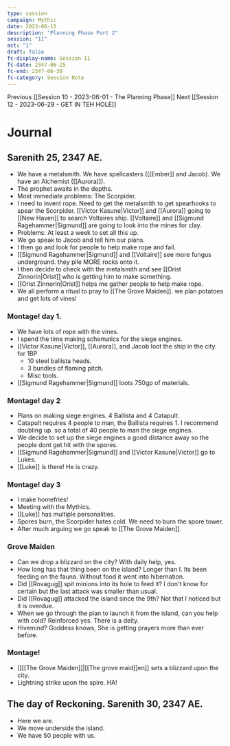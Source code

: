 ```yaml
---
type: session
campaign: Mythic
date: 2023-06-15
description: "Planning Phase Part 2"
session: "11"
act: "1"
draft: false
fc-display-name: Session 11
fc-date: 2347-06-25
fc-end: 2347-06-30
fc-category: Session Note
---
```

Previous [[Session 10 - 2023-06-01 - The Planning Phase]]
Next [[Session 12 - 2023-06-29 - GET IN TEH HOLE]]

# Journal
## Sarenith 25, 2347 AE.
- We have a metalsmith. We have spellcasters ([[Ember]] and Jacob). We have an Alchemist ([[Aurora]]).
- The prophet awaits in the depths.
- Most immediate problems: The Scorpider. 
- I need to invent rope. Need to get the metalsmith to get spearhooks to spear the Scorpider. [[Victor Kasune|Victor]] and [[Aurora]] going to [[New Haven]] to search Voltaires ship. [[Voltaire]] and [[Sigmund Ragehammer|Sigmund]] are going to look into the mines for clay.
- Problems: At least a week to set all this up.
- We go speak to Jacob and tell him our plans.
- I then go and look for people to help make rope and fail.
- [[Sigmund Ragehammer|Sigmund]] and [[Voltaire]] see more fungus underground. they pile MORE rocks onto it.
- I then decide to  check with the metalsmith and see [[Orist Zinnorin|Orist]] who is getting him to make something.
- [[Orist Zinnorin|Orist]] helps me gather people to help make rope.
- We all perform a ritual to pray to [[The Grove Maiden]]. we plan potatoes and get lots of vines!

### Montage! day 1.
- We have lots of rope with the vines.
- I spend the time making schematics for the siege engines.
- [[Victor Kasune|Victor]], [[Aurora]], and Jacob loot the ship in the city. for 1BP
	- 10 steel ballista heads.
	- 3 bundles of flaming pitch.
	- Misc tools.
- [[Sigmund Ragehammer|Sigmund]] loots 750gp of materials.
### Montage! day 2
- Plans on making siege engines. 4 Ballista and 4 Catapult. 
- Catapult requires 4 people to man, the Ballista requires 1. I recommend doubling up. so a total of 40 people to man the siege engines.
- We decide to set up the siege engines a good distance away so the people dont get hit with the spores.
- [[Sigmund Ragehammer|Sigmund]] and [[Victor Kasune|Victor]] go to Lukes.
- [[Luke]] is there! He is crazy.
### Montage! day 3
- I make homefries!
- Meeting with the Mythics.
- [[Luke]] has multiple personalities.
- Spores burn, the Scorpider hates cold. We need to burn the spore tower.
- After much arguing we go speak to [[The Grove Maiden]].

### Grove Maiden
- Can we drop a blizzard on the city? With daily help, yes.
- How long has that thing been on the island? Longer than I. Its been feeding on the fauna. Without food it went into hibernation.
- Did [[Rovagug]] spit minions into its hole to feed it? I don't know for certain but the last attack was smaller than usual.
- Did [[Rovagug]] attacked the island since the 9th? Not that I noticed but it is overdue.
- When we go through the plan to launch it from the island, can you help with cold? Reinforced yes. There is a deity.
- Hivemind? Goddess knows, She is getting prayers more than ever before.
### Montage!
- [[[[The Grove Maiden]]|[[The grove maid]]en]] sets a blizzard upon the city.
- Lightning strike upon the spire. HA!

## The day of Reckoning. Sarenith 30, 2347 AE.
- Here we are.
- We move underside the island.
- We have 50 people with us.



